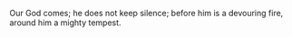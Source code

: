 Our God comes; he does not keep silence; before him is a devouring fire, around him a mighty tempest.
